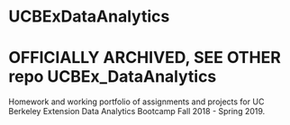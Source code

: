 # UCBExDataAnalytics
# OFFICIALLY ARCHIVED, SEE OTHER repo UCBEx_DataAnalytics
Homework and working portfolio of assignments and projects for UC Berkeley Extension Data Analytics Bootcamp Fall 2018 - Spring 2019. 
